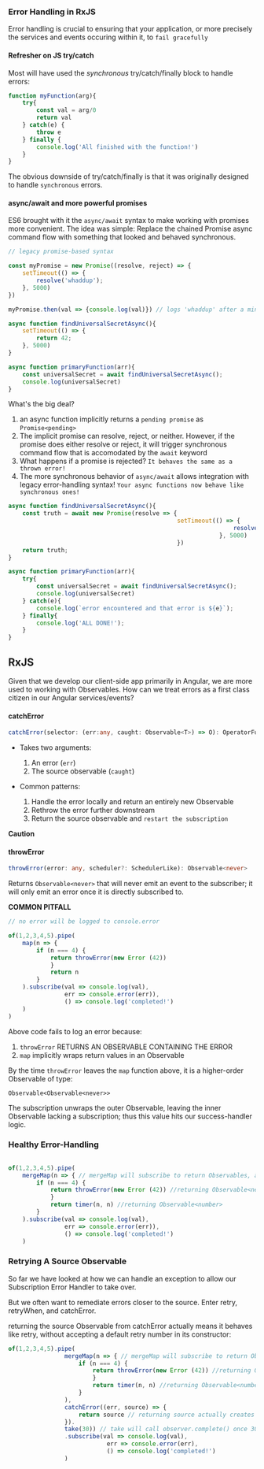 ### Error Handling in RxJS ###

Error handling is crucial to ensuring that your application, or more precisely the services and events occuring within it, to `fail gracefully`

#### Refresher on JS try/catch ####

Most will have used the <i>synchronous</i> try/catch/finally block to handle errors:

```js
function myFunction(arg){
    try{
        const val = arg/0
        return val
    } catch(e) {
        throw e
    } finally {
        console.log('All finished with the function!')
    }
}
```

The obvious downside of try/catch/finally is that it was originally designed to handle `synchronous` errors.

#### async/await and more powerful promises ####

ES6 brought with it the `async/await` syntax to make working with promises more convenient.  The idea was simple:  Replace the chained Promise async command flow with something that looked and behaved synchronous.

```js
// legacy promise-based syntax

const myPromise = new Promise((resolve, reject) => {
    setTimeout(() => {
        resolve('whaddup');
    }, 5000)
})

myPromise.then(val => {console.log(val)}) // logs 'whaddup' after a minimum of 5 seconds
```
```js
async function findUniversalSecretAsync(){
    setTimeout(() => {
        return 42;
    }, 5000)
}

async function primaryFunction(arr){
    const universalSecret = await findUniversalSecretAsync();
    console.log(universalSecret)
}
```
What's the big deal?<br>
1.  an async function implicitly returns a `pending promise` as `Promise<pending>`
2.  The implicit promise can resolve, reject, or neither.  However, if the promise does either resolve or reject, it will trigger synchronous command flow that is accomodated by the `await` keyword
3.  What happens if a promise is rejected?  `It behaves the same as a thrown error!`
4.  The more synchronous behavior of `async/await` allows integration with legacy error-handling syntax!  `Your async functions now behave like synchronous ones!`

```js
async function findUniversalSecretAsync(){
    const truth = await new Promise(resolve => {
                                                setTimeout(() => {
                                                                resolve(42);
                                                            }, 5000)
                                                })
    return truth;
}

async function primaryFunction(arr){
    try{
        const universalSecret = await findUniversalSecretAsync();
        console.log(universalSecret)
    } catch(e){
        console.log(`error encountered and that error is ${e}`);
    } finally{
        console.log('ALL DONE!');
    }    
}
```


## RxJS ##

Given that we develop our client-side app primarily in Angular, we are more used to working with Observables.  How can we treat errors as a first class citizen in our Angular services/events? 

#### catchError ####
```ts
catchError(selector: (err:any, caught: Observable<T>) => O): OperatorFunction<T, T | ObservedValueOf<O>>
```
- Takes two arguments:
    1. An error (`err`)
    2. The source observable (`caught`)

- Common patterns:
    1. Handle the error locally and return an entirely new Observable
    2. Rethrow the error further downstream
    3. Return the source observable and `restart the subscription`

<b> Caution </b><br>


#### throwError ####

```ts
throwError(error: any, scheduler?: SchedulerLike): Observable<never>
```

Returns `Observable<never>` that will never emit an event to the subscriber; it will only emit an error once it is directly subscribed to.

<b>COMMON PITFALL</b>
```js
// no error will be logged to console.error

of(1,2,3,4,5).pipe(
    map(n => {
        if (n === 4) {
            return throwError(new Error (42))
            }
            return n
        }
    ).subscribe(val => console.log(val),
                err => console.error(err)),
                () => console.log('completed!')
    )
)
```
Above code fails to log an error because:<br>
1. `throwError` RETURNS AN OBSERVABLE CONTAINING THE ERROR
2. `map` implicitly wraps return values in an Observable

By the time `throwError` leaves the `map` function above, it is a higher-order Observable of type:<br>
<code> Observable<Observable\<never>></code>

The subscription unwraps the outer Observable, leaving the inner Observable lacking a subscription; thus this value hits our success-handler logic.

### Healthy Error-Handling ### 

```js

of(1,2,3,4,5).pipe(
    mergeMap(n => { // mergeMap will subscribe to return Observables, and merge nexted values back to the main stream
        if (n === 4) {
            return throwError(new Error (42)) //returning Observable<never>
            }
            return timer(n, n) //returning Observable<number>
        }
    ).subscribe(val => console.log(val),
                err => console.error(err)),
                () => console.log('completed!')
    )

```

### Retrying A Source Observable ###

So far we have looked at how we can handle an exception to allow our Subscription Error Handler to take over.

But we often want to remediate errors closer to the source.  Enter retry, retryWhen, and catchError.

returning the source Observable from catchError actually means it behaves like retry, without accepting a default retry number in its constructor:

```js
of(1,2,3,4,5).pipe(
                mergeMap(n => { // mergeMap will subscribe to return Observables, and merge nexted values back to the           main stream
                    if (n === 4) {
                        return throwError(new Error (42)) //returning Observable<never>
                        }
                        return timer(n, n) //returning Observable<number>
                    }
                ),
                catchError((err, source) => {
                    return source // returning source actually creates a new subscription to the source observable
                }).
                take(30)) // take will call observer.complete() once 30 values have passed through
                .subscribe(val => console.log(val),
                            err => console.error(err),
                            () => console.log('completed!')
                )
```






